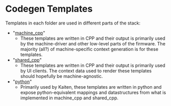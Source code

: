 # Codegen Templates

Templates in each folder are used in different parts of the stack:

- "[machine_cpp](machine_cpp)"
  -  These templates are written in CPP and their output is primarily used by the machine-driver and other low-level parts of the firmware.  The majority (all?) of machine-specific context generation is for these templates.
- "[shared_cpp](shared_cpp)"
  - These templates are written in CPP and their output is primarily used by UI clients.  The context data used to render these templates should hopefully be machine-agnostic.
- "[python](python)"
  - Primarily used by Kaiten, these templates are written in python and expose python-equivalent mappings and datastructures from what is implemented in machine_cpp and shared_cpp.
